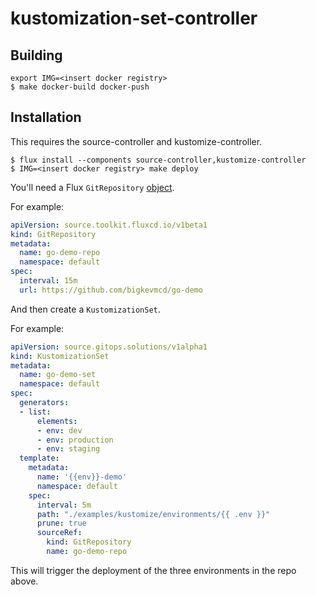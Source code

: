 # kustomization-set-controller

## Building

```shell
export IMG=<insert docker registry>
$ make docker-build docker-push
```

## Installation

This requires the source-controller and kustomize-controller.

```shell
$ flux install --components source-controller,kustomize-controller
$ IMG=<insert docker registry> make deploy
```

You'll need a Flux `GitRepository` [object](https://fluxcd.io/docs/components/source/gitrepositories/).

For example:

```yaml
apiVersion: source.toolkit.fluxcd.io/v1beta1
kind: GitRepository
metadata:
  name: go-demo-repo
  namespace: default
spec:
  interval: 15m
  url: https://github.com/bigkevmcd/go-demo
```

And then create a `KustomizationSet`.

For example:

```yaml
apiVersion: source.gitops.solutions/v1alpha1
kind: KustomizationSet
metadata:
  name: go-demo-set
  namespace: default
spec:
  generators:
  - list:
      elements:
      - env: dev
      - env: production
      - env: staging
  template:
    metadata:
      name: '{{env}}-demo'
      namespace: default
    spec:
      interval: 5m
      path: "./examples/kustomize/environments/{{ .env }}"
      prune: true
      sourceRef:
        kind: GitRepository
        name: go-demo-repo
```

This will trigger the deployment of the three environments in the repo above.
